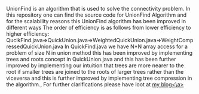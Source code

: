 UnionFind is an algorithm that is used to solve the connectivity problem.  In this repository one can find the source code for UnionFind Algorithm and for the scalability reasons this UnionFind algorithm has been improved in different ways
The order of efficiency is as follows from lower efficiency to higher efficiency: 
QucikFind.java=>QuickUnion.java=>WeightedQuickUnion.java=>WeightCompressedQuickUnion.java
In QuickFind.java we have N*N array access for a problem of size N in union method this has been improved by implementing trees and roots concept in QuickUnion.java and this has been further improved by implementing our intuition that trees are more nearer to the root if smaller trees are joined to the roots of larger trees rather than the viceversa and this is further improved by implementing tree compression in the algorithm.,
For further clarifications please have loot at <a href="https://neon001.blogspot.in/2014/07/union-find-algorithm-and-improving-it.html" target = "blank">my blog<\a>
